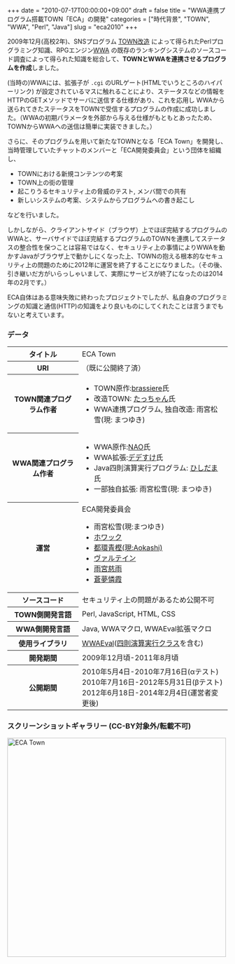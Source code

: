 +++
date = "2010-07-17T00:00:00+09:00"
draft = false
title = "WWA連携プログラム搭載TOWN「ECA」の開発"
categories = ["時代背景", "TOWN", "WWA", "Perl", "Java"]
slug = "eca2010"
+++

2009年12月(高校2年)、SNSプログラム [TOWN改造](/post/1st-town) によって得られたPerlプログラミング知識、RPGエンジン[WWA](http://wwajp.com) の既存のランキングシステムのソースコード調査によって得られた知識を総合して、**TOWNとWWAを連携させるプログラムを作成**しました。

(当時の)WWAには、拡張子が `.cgi` のURLゲート(HTMLでいうところのハイパーリンク) が設定されているマスに触れることにより、ステータスなどの情報をHTTPのGETメソッドでサーバに送信する仕様があり、これを応用し
WWAから送られてきたステータスをTOWNで受信するプログラムの作成に成功しました。（WWAの初期パラメータを外部から与える仕様がもともとあったため、TOWNからWWAへの送信は簡単に実装できました。）

さらに、そのプログラムを用いて新たなTOWNとなる「ECA Town」を開発し、当時管理していたチャットのメンバーと「ECA開発委員会」という団体を組織し、

- TOWNにおける新規コンテンツの考案
- TOWN上の街の管理
- 起こりうるセキュリティ上の脅威のテスト, メンバ間での共有
- 新しいシステムの考案、システムからプログラムへの書き起こし

などを行いました。

しかしながら、クライアントサイド（ブラウザ）上でほぼ完結するプログラムのWWAと、サーバサイドでほぼ完結するプログラムのTOWNを連携してステータスの整合性を保つことは容易ではなく、セキュリティ上の事情によりWWAを動かすJavaがブラウザ上で動かしにくなった上、TOWNの抱える根本的なセキュリティ上の問題のために2012年に運営を終了することになりました。（その後、引き継いだ方がいらっしゃいまして、実際にサービスが終了になったのは2014年の2月です。）

ECA自体はある意味失敗に終わったプロジェクトでしたが、私自身のプログラミングの知識と通信(HTTP)の知識をより良いものにしてくれたことは言うまでもないと考えています。


### データ

<table>
<tr><th>タイトル</th><td>ECA Town</td></tr>
<tr><th>URI</th><td>（既に公開終了済）</a></td></tr>
<tr><th>TOWN関連プログラム作者</th><td>
<ul>
<li>TOWN原作:<a href="http://shohei.heteml.jp/brassiere">brassiere</a>氏</li>
<li> 改造TOWN: <a href="http://www2s.biglobe.ne.jp/~tatsuji/">たっちゃん</a>氏</li>
<li> WWA連携プログラム, 独自改造: 雨宮松雪(現: まつゆき)</li>
</ul>
</td></tr>
<tr><th>WWA関連プログラム作者</th><td>
<ul>
<li>WWA原作:<a href="http://wwajp.com">NAO</a>氏</li>
<li>WWA拡張:<a href="http://asobiba.cocolog-nifty.com/">デデすけ</a>氏</li>
<li> Java四則演算実行プログラム: <a href="http://www.ne.jp/asahi/hishidama/home/index.html">ひしだま</a>氏</li>
<li> 一部独自拡張: 雨宮松雪(現: まつゆき)</li>
</ul>
</td></tr>
<tr><th>運営</th><td>ECA開発委員会<br>
<ul>
<li>雨宮松雪(現:まつゆき)</li>
<li><a href="http://howakku.web.fc2.com/">ホワック</a></li>
<li><a href="http://aokashi.net">都環青樫(現:Aokashi)</a></li>
<li><a href="https://twitter.com/varteinn">ヴァルテイン</a></li>
<li><a href="http://rikae.blog118.fc2.com/">雨宮慈雨</a></li>
<li><a href="https://twitter.com/shirokuroanko">蒼夢憐霞</a></li>
</ul>
</td></tr>
<tr><th>ソースコード</th><td>セキュリティ上の問題があるため公開不可</td></tr>
<tr><th>TOWN側開発言語</th><td>Perl, JavaScript, HTML, CSS</td></tr>
<tr><th>WWA側開発言語</th><td>Java, WWAマクロ, WWAEval拡張マクロ</td></tr>
<tr><th>使用ライブラリ</th><td><a href="http://asobiba.cocolog-nifty.com/game/wwa/wwaeval/">WWAEval</a>(<a href="http://www.ne.jp/asahi/hishidama/home/tech/soft/java/eval.html">四則演算実行クラス</a>を含む)</td></tr>
<tr><th>開発期間</th><td>2009年12月頃-2011年8月頃</td></tr>
<tr><th>公開期間</th><td>2010年5月4日-2010年7月16日(αテスト)<br>2010年7月16日-2012年5月31日(βテスト)<br>2012年6月18日-2014年2月4日(運営者変更後)</td></tr>
</table>

### スクリーンショットギャラリー (CC-BY対象外/転載不可)
<a data-flickr-embed="true" data-footer="true"  href="https://www.flickr.com/photos/139621465@N08/albums/72157662281739634" title="ECA Town"><img src="https://farm2.staticflickr.com/1537/24630391269_9f7bda88db.jpg" width="500" height="500" alt="ECA Town"></a><script async src="//embedr.flickr.com/assets/client-code.js" charset="utf-8"></script>
